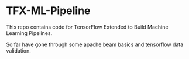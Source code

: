 # TFX-ML-Pipeline
This repo contains code for TensorFlow Extended to Build Machine Learning Pipelines.

So far have gone through some apache beam basics and tensorflow data validation.
